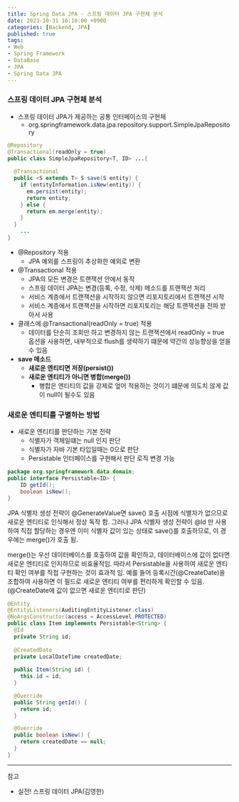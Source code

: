 ```yaml
---
title: Spring Data JPA - 스프링 데이터 JPA 구현체 분석
date: 2023-10-31 16:10:00 +0900
categories: [Backend, JPA]
published: true
tags:
- Web
- Spring Framework
- DataBase
- JPA
- Spring Data JPA
---
```


### 스프링 데이터 JPA 구현체 분석
  - 스프링 데이터 JPA가 제공하는 공통 인터페이스의 구현체
    - org.springframework.data.jpa.repository.support.SimpleJpaRepository

```java
@Repository
@Transactional(readOnly = true)
public class SimpleJpaRepository<T, ID> ...{
    
  @Transactional
  public <S extends T> S save(S entity) {
    if (entityInformation.isNew(entity)) {
      em.persist(entity);
      return entity;
    } else {
      return em.merge(entity);
    }
  }
    ...
}
```
  - @Repository 적용
    - JPA 예외를 스프링이 추상화한 예외로 변환
  - @Transactional 적용
    - JPA의 모든 변경은 트랜잭션 안에서 동작
    - 스프링 데이터 JPA는 변경(등록, 수정, 삭제) 메소드를 트랜잭션 처리
    - 서비스 계층에서 트랜잭션을 시작하지 않으면 리포지토리에서 트랜잭션 시작
    - 서비스 계층에서 트랜잭션을 시작하면 리포지토리는 해당 트랜잭션을 전파 받아서 사용
  - 클래스에 @Transactional(readOnly = true) 적용
    - 데이터를 단순히 조회만 하고 변경하지 않는 트랜잭션에서 readOnly = true 옵션을 사용하면,
    내부적으로 flush를 생략하기 떄문에 약간의 성능향상을 얻을 수 있음
  - **save 메소드**
    - **새로운 엔티티면 저장(persist())**
    - **새로운 엔티티가 아니면 병합(merge())**
      - 병합은 엔티티의 값을 강제로 엎어 적용하는 것이기 떄문에 의도치 않게 값이 null이 될수도 있음

### 새로운 엔티티를 구별하는 방법
  - 새로운 엔티티를 판단하는 기본 전략
    - 식별자가 객체일떄는 null 인지 판단
    - 식별자가 자바 기본 타입일때는 0으로 판단
    - Persistable 인터페이스를 구현해서 판단 로직 변경 가능

```java
package org.springframework.data.domain;
public interface Persistable<ID> {
    ID getId();
    boolean isNew();
}
```

JPA 식별자 생성 전략이 @GenerateValue면 save() 호출 시점에 식별자가 없으므로 새로운 엔티티로 인식해서 정상 독작 함.
그러나 JPA 식별자 생성 전략이 @Id 만 사용하여 직접 할당하는 경우엔 이미 식별자 값이 있는 상태로 save()를 호출하므로,
이 경우에는 merge()가 호출 됨.

merge()는 우선 데이터베이스를 호출하여 값을 확인하고, 데이터베이스에 값이 없다면 새로운 엔티티로 인지하므로 비효율적임.
따라서 Persistable을 사용하여 새로운 엔티티 확인 여부를 직접 구현하는 것이 효과적 임.
예를 들어 등록시간(@CreateDate)을 조합하여 사용하면 이 필드로 새로운 엔티티 여부를 편리하게 확인할 수 있음.
(@CreateDate에 값이 없으면 새로운 엔티티로 판단)

```java
@Entity
@EntityListeners(AuditingEntityListener.class)
@NoArgsConstructor(access = AccessLevel.PROTECTED)
public class Item implements Persistable<String> {
  @Id
  private String id;
  
  @CreatedDate
  private LocalDateTime createdDate;
  
  public Item(String id) {
    this.id = id;
  }

  @Override
  public String getId() {
    return id;
  }

  @Override
  public boolean isNew() {
    return createdDate == null;
  }
}
```

---
참고 
 - 실전! 스프링 데이터 JPA(김영한)
